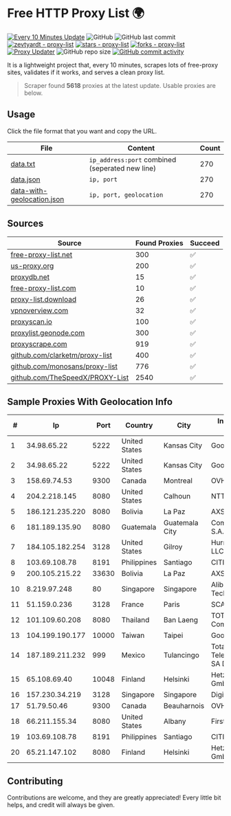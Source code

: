 
# Free HTTP Proxy List 🌍

[![Every 10 Minutes Update](https://github.com/mertguvencli/http-proxy-list/actions/workflows/main.yml/badge.svg?branch=main)](https://github.com/mertguvencli/http-proxy-list/actions/workflows/main.yml)
![GitHub](https://img.shields.io/github/license/mertguvencli/http-proxy-list)
![GitHub last commit](https://img.shields.io/github/last-commit/mertguvencli/http-proxy-list)
[![zevtyardt - proxy-list](https://img.shields.io/static/v1?label=zevtyardt&message=proxy-list&color=blue&logo=github)](https://github.com/zevtyardt/proxy-list "Go to GitHub repo")
[![stars - proxy-list](https://img.shields.io/github/stars/zevtyardt/proxy-list?style=social)](https://github.com/zevtyardt/proxy-list)
[![forks - proxy-list](https://img.shields.io/github/forks/zevtyardt/proxy-list?style=social)](https://github.com/zevtyardt/proxy-list)
[![Proxy Updater](https://github.com/zevtyardt/proxy-list/workflows/Proxy%20Updater/badge.svg)](https://github.com/zevtyardt/proxy-list/actions?query=workflow:"Proxy+Updater")
![GitHub repo size](https://img.shields.io/github/repo-size/zevtyardt/proxy-list)
[![GitHub commit activity](https://img.shields.io/github/commit-activity/m/zevtyardt/proxy-list?logo=commits)](https://github.com/zevtyardt/proxy-list/commits/main)

It is a lightweight project that, every 10 minutes, scrapes lots of free-proxy sites, validates if it works, and serves a clean proxy list.

> Scraper found **5618** proxies at the latest update. Usable proxies are below.

## Usage

Click the file format that you want and copy the URL.

|File|Content|Count|
|----|-------|-----|
|[data.txt](https://raw.githubusercontent.com/mertguvencli/http-proxy-list/main/proxy-list/data.txt)|`ip_address:port` combined (seperated new line)|270|
|[data.json](https://raw.githubusercontent.com/mertguvencli/http-proxy-list/main/proxy-list/data.json)|`ip, port`|270|
|[data-with-geolocation.json](https://raw.githubusercontent.com/mertguvencli/http-proxy-list/main/proxy-list/data-with-geolocation.json)|`ip, port, geolocation`|270|

## Sources

|Source|Found Proxies|Succeed|
|------|-------------|-------|
|[free-proxy-list.net](https://free-proxy-list.net)|300|✅|
|[us-proxy.org](https://www.us-proxy.org)|200|✅|
|[proxydb.net](http://proxydb.net)|15|✅|
|[free-proxy-list.com](https://free-proxy-list.com/?page=&port=&type%5B%5D=http&type%5B%5D=https&up_time=0&search=Search)|10|✅|
|[proxy-list.download](https://www.proxy-list.download/HTTP)|26|✅|
|[vpnoverview.com](https://vpnoverview.com/privacy/anonymous-browsing/free-proxy-servers)|32|✅|
|[proxyscan.io](https://www.proxyscan.io)|100|✅|
|[proxylist.geonode.com](https://proxylist.geonode.com/api/proxy-list?limit=300&page=1&sort_by=lastChecked&sort_type=desc&protocols=http,https)|300|✅|
|[proxyscrape.com](https://api.proxyscrape.com/v2/?request=displayproxies&protocol=http&timeout=10000&country=all&ssl=all&anonymity=all)|919|✅|
|[github.com/clarketm/proxy-list](https://raw.githubusercontent.com/clarketm/proxy-list/master/proxy-list-raw.txt)|400|✅|
|[github.com/monosans/proxy-list](https://raw.githubusercontent.com/monosans/proxy-list/main/proxies/http.txt)|776|✅|
|[github.com/TheSpeedX/PROXY-List](https://raw.githubusercontent.com/TheSpeedX/PROXY-List/master/http.txt)|2540|✅|


## Sample Proxies With Geolocation Info

|#|Ip|Port|Country|City|Internet Service Provider|
|-|--|----|-------|----|-------------------------|
|1|34.98.65.22|5222|United States|Kansas City|Google LLC|
|2|34.98.65.22|5222|United States|Kansas City|Google LLC|
|3|158.69.74.53|9300|Canada|Montreal|OVH SAS|
|4|204.2.218.145|8080|United States|Calhoun|NTT America, Inc.|
|5|186.121.235.220|8080|Bolivia|La Paz|AXS Bolivia S. A.|
|6|181.189.135.90|8080|Guatemala|Guatemala City|Comcel Guatemala S.A.|
|7|184.105.182.254|3128|United States|Gilroy|Hurricane Electric LLC|
|8|103.69.108.78|8191|Philippines|Santiago|CITI Cableworld Inc.|
|9|200.105.215.22|33630|Bolivia|La Paz|AXS Bolivia S. A.|
|10|8.219.97.248|80|Singapore|Singapore|Alibaba (US) Technology Co., Ltd.|
|11|51.159.0.236|3128|France|Paris|SCALEWAY|
|12|101.109.60.208|8080|Thailand|Ban Laeng|TOT Public Company Limited|
|13|104.199.190.177|10000|Taiwan|Taipei|Google LLC|
|14|187.189.211.232|999|Mexico|Tulancingo|Total Play Telecomunicaciones SA De CV|
|15|65.108.69.40|10048|Finland|Helsinki|Hetzner Online GmbH|
|16|157.230.34.219|3128|Singapore|Singapore|DigitalOcean, LLC|
|17|51.79.50.46|9300|Canada|Beauharnois|OVH SAS|
|18|66.211.155.34|8080|United States|Albany|FirstLight Fiber|
|19|103.69.108.78|8191|Philippines|Santiago|CITI Cableworld Inc.|
|20|65.21.147.102|8080|Finland|Helsinki|Hetzner Online GmbH|



## Contributing

Contributions are welcome, and they are greatly appreciated! Every
little bit helps, and credit will always be given.

